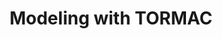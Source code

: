 ---
title: Modeling with TORMAC
layout: page
image: https://placehold.co/1200x800
description: description for card one
tags: 
- research
- modeling
highlight: true
---